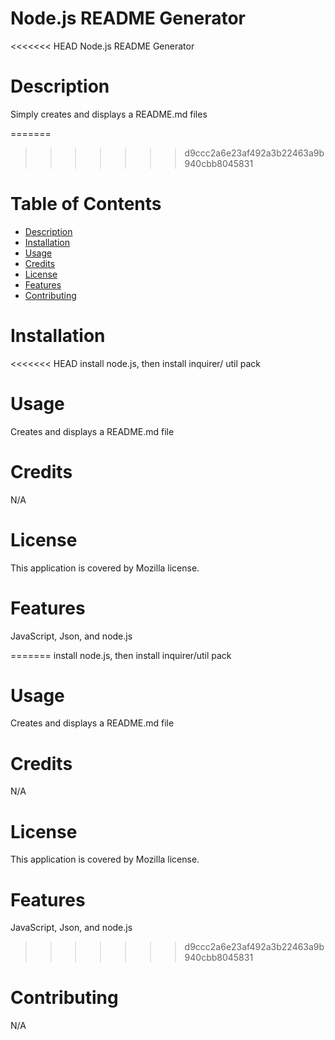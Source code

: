 # Node.js README Generator

<<<<<<< HEAD
Node.js README Generator
    
# Description 
  Simply creates and displays a README.md files
    
=======
>>>>>>> d9ccc2a6e23af492a3b22463a9b940cbb8045831
# Table of Contents
- [Description](#description)
- [Installation](#install)
- [Usage](#usage)
- [Credits](#credits)
- [License](#license)
- [Features](#features)
- [Contributing](#contributing)

# Installation
<<<<<<< HEAD
  install node.js, then install inquirer/ util pack

# Usage
  Creates and displays a README.md file
    
# Credits
  N/A

# License
  This application is covered by Mozilla license.

# Features
  JavaScript, Json, and node.js

=======
  install node.js, then install inquirer/util pack
  
# Usage
  Creates and displays a README.md file

# Credits 
  N/A
  
# License
  This application is covered by Mozilla license.

# Features
  JavaScript, Json, and node.js
  
>>>>>>> d9ccc2a6e23af492a3b22463a9b940cbb8045831
# Contributing
  N/A
